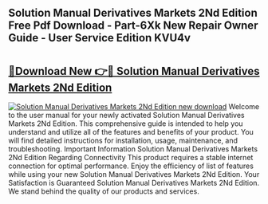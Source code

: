 ## Solution Manual Derivatives Markets 2Nd Edition Free Pdf Download - Part-6Xk New Repair Owner Guide - User Service Edition KVU4v

# <h2><a href="http://bc58931.oget.top/?id=Solution+Manual+Derivatives+Markets+2Nd+Edition">🔗Download New 👉🔴 Solution Manual Derivatives Markets 2Nd Edition</a></h2>

[![Solution Manual Derivatives Markets 2Nd Edition new download](https://i.imgur.com/5g1atiW.png)](http://bc58931.oget.top/?id=Solution+Manual+Derivatives+Markets+2Nd+Edition)
Welcome to the user manual for your newly activated Solution Manual Derivatives Markets 2Nd Edition. This comprehensive guide is intended to help you understand and utilize all of the features and benefits of your product. You will find detailed instructions for installation, usage, maintenance, and troubleshooting. Important Information Solution Manual Derivatives Markets 2Nd Edition Regarding Connectivity This product requires a stable internet connection for optimal performance. Enjoy the efficiency of list of features while using your new Solution Manual Derivatives Markets 2Nd Edition. Your Satisfaction is Guaranteed Solution Manual Derivatives Markets 2Nd Edition. We stand behind the quality of our products and services.
